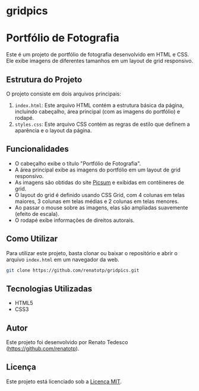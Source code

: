 # gridpics

# Portfólio de Fotografia
Este é um projeto de portfólio de fotografia desenvolvido em HTML e CSS. Ele exibe imagens de diferentes tamanhos em um layout de grid responsivo.

## Estrutura do Projeto
O projeto consiste em dois arquivos principais:
1. `index.html`: Este arquivo HTML contém a estrutura básica da página, incluindo cabeçalho, área principal (com as imagens do portfólio) e rodapé.
2. `styles.css`: Este arquivo CSS contém as regras de estilo que definem a aparência e o layout da página.

## Funcionalidades
- O cabeçalho exibe o título "Portfólio de Fotografia".
- A área principal exibe as imagens do portfólio em um layout de grid responsivo.
- As imagens são obtidas do site [Picsum](https://picsum.photos/) e exibidas em contêineres de grid.
- O layout do grid é definido usando CSS Grid, com 4 colunas em telas maiores, 3 colunas em telas médias e 2 colunas em telas menores.
- Ao passar o mouse sobre as imagens, elas são ampliadas suavemente (efeito de escala).
- O rodapé exibe informações de direitos autorais.

## Como Utilizar
Para utilizar este projeto, basta clonar ou baixar o repositório e abrir o arquivo `index.html` em um navegador da web.

```bash
git clone https://github.com/renatotp/gridpics.git
```

## Tecnologias Utilizadas
- HTML5
- CSS3

## Autor
Este projeto foi desenvolvido por Renato Tedesco (https://github.com/renatotp).

## Licença
Este projeto está licenciado sob a [Licença MIT](https://opensource.org/licenses/MIT).
